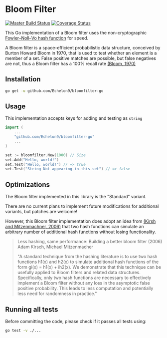 Bloom Filter
============

[![Master Build Status](https://secure.travis-ci.org/Echelon9/bloomfilter-go.png?branch=master)](https://travis-ci.org/Echelon9/bloomfilter-go?branch=master)
[![Coverage Status](https://coveralls.io/repos/github/Echelon9/bloomfilter-go/badge.svg?branch=master)](https://coveralls.io/github/Echelon9/bloomfilter-go?branch=master)

This Go implementation of a Bloom filter uses the non-cryptographic
[Fowler–Noll–Vo hash function][1] for speed.

A Bloom filter is a space-efficient probabilistic data structure, conceived by
Burton Howard Bloom in 1970, that is used to test whether an element is a
member of a set. False positive matches are possible, but false negatives are
not, thus a Bloom filter has a 100% recall rate [(Bloom, 1970)][2]

[1]: http://isthe.com/chongo/tech/comp/fnv/
[2]: https://dx.doi.org/10.1145%2F362686.362692

## Installation

```bash
go get -u github.com/Echelon9/bloomfilter-go
```

## Usage

This implementation accepts keys for adding and testing as `string`

```go
import (
	...
	"github.com/Echelon9/bloomfilter-go"
	...
)

set := bloomfilter.New(1000) // Size
set.Add("Hello, world!")
set.Test("Hello, world!") // => true
set.Test("String Not-appearing-in-this-set") // => false
```

## Optimizations

The Bloom filter implemented in this library is the "Standard" variant.

There are no current plans to implement future modifications for additional
variants, but patches are welcome!

However, this Bloom filter implementation does adopt an idea from
[(Kirsh and Mitzenmachner, 2006)][3] that two hash functions can simulate an
arbitrary number of additional hash functions without losing functionality. 

>   Less hashing, same performance: Building a better bloom filter (2006)
>   Adam Kirsch, Michael Mitzenmacher
>
>   "A standard technique from the hashing literature is to use two hash functions h1(x)
>   and h2(x) to simulate additional hash functions of the form gi(x) = h1(x) + ih2(x).
>   We demonstrate that this technique can be usefully applied to Bloom filters and
>   related data structures. Specifically, only two hash functions are necessary to
>   effectively implement a Bloom filter without any loss in the asymptotic false
>   positive  probability. This leads to less computation and potentially less need
>   for randomness in practice."

[3]: http://citeseerx.ist.psu.edu/viewdoc/summary?doi=10.1.1.152.579

## Running all tests

Before committing the code, please check if it passes all tests using:
```bash
go test -v ./...
```